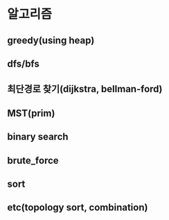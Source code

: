 # 알고리즘

## greedy(using heap)

## dfs/bfs

## 최단경로 찾기(dijkstra, bellman-ford)

## MST(prim)

## binary search

## brute_force

## sort

## etc(topology sort, combination)
